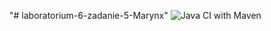"# laboratorium-6-zadanie-5-Marynx" 
![Java CI with Maven](https://github.com/testowanieaplikacjijavaug/laboratorium-6-zadanie-5-Marynx/workflows/Java%20CI%20with%20Maven/badge.svg)